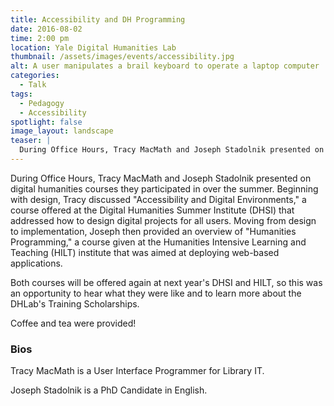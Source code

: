 ```yaml
---
title: Accessibility and DH Programming
date: 2016-08-02
time: 2:00 pm
location: Yale Digital Humanities Lab
thumbnail: /assets/images/events/accessibility.jpg
alt: A user manipulates a brail keyboard to operate a laptop computer
categories: 
  - Talk
tags:
  - Pedagogy
  - Accessibility
spotlight: false 
image_layout: landscape
teaser: |
  During Office Hours, Tracy MacMath and Joseph Stadolnik presented on digital humanities courses they participated in over the summer.
---
```

During Office Hours, Tracy MacMath and Joseph Stadolnik presented on digital humanities courses they participated in over the summer. Beginning with design, Tracy discussed "Accessibility and Digital Environments," a course offered at the Digital Humanities Summer Institute (DHSI) that addressed how to design digital projects for all users. Moving from design to implementation, Joseph then provided an overview of "Humanities Programming," a course given at the Humanities Intensive Learning and Teaching (HILT) institute that was aimed at deploying web-based applications.

Both courses will be offered again at next year's DHSI and HILT, so this was an opportunity to hear what they were like and to learn more about the DHLab's Training Scholarships.
   
Coffee and tea were provided!

### Bios 
Tracy MacMath is a User Interface Programmer for Library IT.
   
Joseph Stadolnik is a PhD Candidate in English.
